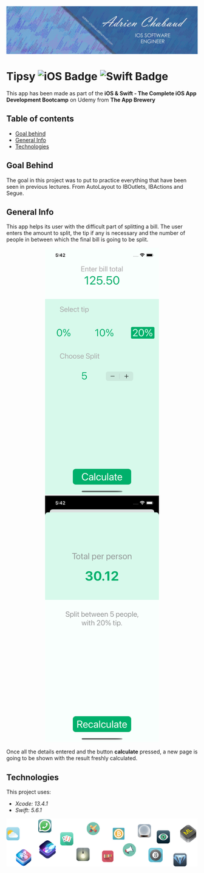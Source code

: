 <!--
  Title: Tipsy
  Description: iOS App of a tip calculator app, made using SWIFT
  Author: Adrien CHABAUD
 -->
 
 <img src="/images/Adrien_banner_01.png">
 
 
 # Tipsy ![iOS Badge](https://img.shields.io/badge/iOS-000000?style=for-the-badge&logo=ios&logoColor=white) ![Swift Badge](https://img.shields.io/badge/Swift%20Version-5-orange) 

This app has been made as part of the **iOS & Swift - The Complete iOS App Development Bootcamp** on Udemy from **The App Brewery**

## Table of contents
* [Goal behind](#goal-behind)
* [General Info](#general-info)
* [Technologies](#technologies)

## Goal Behind

The goal in this project was to put to practice everything that have been seen in previous lectures. From AutoLayout to IBOutlets, IBActions and Segue.

## General Info

This app helps its user with the difficult part of splitting a bill. The user enters the amount to split, the tip if any is necessary and the number of 
people in between which the final bill is going to be split.

<p align="center">
  <img src="/images/screenshot_main_activity.png" width=300 hspace=20><img src="/images/screenshot_results_activity.png" width=300 hspace=20>
</p>

Once all the details entered and the button **calculate** pressed, a new page is going to be shown with the result freshly calculated.

## Technologies

This project uses:
* *Xcode: 13.4.1*
* *Swift: 5.6.1*

<p align="center">
  <img src="images/readme-end-banner.png">
</p>


